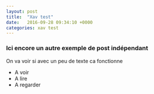 ```yaml
---
layout: post
title:  "Xav test"
date:   2016-09-28 09:34:10 +0000
categories: xav test
---
```



### Ici encore un autre exemple de post indépendant

On va voir si avec un peu de texte ca fonctionne

- A voir
- A lire 
- A regarder
